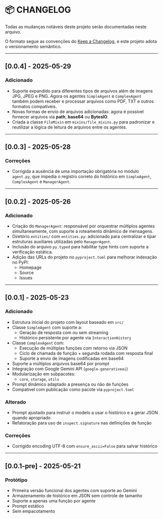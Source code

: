 # 📦 CHANGELOG

Todas as mudanças notáveis deste projeto serão documentadas neste arquivo.

O formato segue as convenções do [Keep a Changelog](https://keepachangelog.com/pt-BR/1.0.0/), e este projeto adota o versionamento semântico.

---

## [0.0.4] - 2025-05-29

### Adicionado
- Suporte expandido para diferentes tipos de arquivos além de imagens JPG, JPEG e PNG. Agora os agentes `SimpleAgent` e `ComplexAgent` também podem receber e processar arquivos como PDF, TXT e outros formatos compatíveis.
- Novas formas de envio de arquivos adicionadas: agora é possível fornecer arquivos via **path**, **base64** ou **BytesIO**.
- Criada a classe `FileMixin` em `mixins/file_mixins.py` para padronizar e reutilizar a lógica de leitura de arquivos entre os agentes.

---

## [0.0.3] - 2025-05-28

### Correções
- Corrigida a ausência de uma importação obrigatória no módulo `agent.py`, que impedia o registro correto do histórico em `SimpleAgent`, `ComplexAgent` e `ManagerAgent`.

---

## [0.0.2] - 2025-05-26

### Adicionado
- Criação do `ManagerAgent`: responsável por orquestrar múltiplos agentes simultaneamente, com suporte a roteamento dinâmico de mensagens.
- Diretório `entities/` com `entities.py`: adicionado para centralizar e tipar estruturas auxiliares utilizadas pelo `ManagerAgent`.
- Inclusão do arquivo `py.typed` para habilitar type hints com suporte a verificação estática.
- Adição das URLs do projeto no `pyproject.toml` para melhorar indexação no PyPI:
  - Homepage
  - Source
  - Issues

---

## [0.0.1] - 2025-05-23
### Adicionado
- Estrutura inicial do projeto com layout baseado em `src/`
- Classe `SimpleAgent` com suporte a:
  - Geração de resposta com ou sem streaming
  - Histórico persistente por agente via `InteractionHistory`
- Classe `ComplexAgent` com:
  - Execução de múltiplas funções com retorno via JSON
  - Ciclo de chamada de função + segunda rodada com resposta final
  - Suporte a envio de imagens codificadas em base64
- Suporte a múltiplos arquivos base64 por prompt
- Integração com Google Gemini API (`google-generativeai`)
- Modularização em subpacotes:
  - `core`, `storage`, `utils`
- Prompt dinâmico adaptado a presença ou não de funções
- Compatível com publicação como pacote via `pyproject.toml`

### Alterado
- Prompt ajustado para instruir o modelo a usar o histórico e a gerar JSON quando apropriado
- Refatoração para uso de `inspect.signature` nas definições de função

### Correções
- Corrigido encoding UTF-8 com `ensure_ascii=False` para salvar histórico

---

## [0.0.1-pre] - 2025-05-21
### Protótipo
- Primeira versão funcional dos agentes com suporte ao Gemini
- Armazenamento de histórico em JSON sem controle de tamanho
- Suporte a apenas uma função por agente
- Prompt estático
- Sem empacotamento

